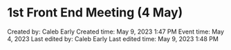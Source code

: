 # 1st Front End Meeting (4 May)

Created by: Caleb Early
Created time: May 9, 2023 1:47 PM
Event time: May 4, 2023
Last edited by: Caleb Early
Last edited time: May 9, 2023 1:48 PM